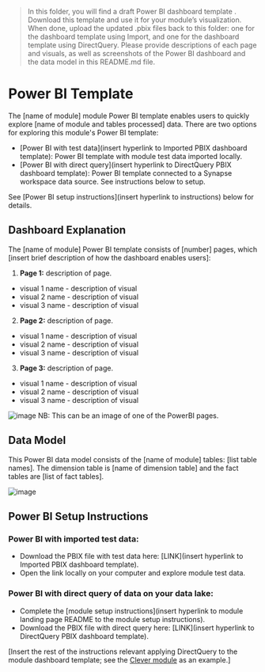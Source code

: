 > In this folder, you will find a draft Power BI dashboard template . Download this template and use it for your module’s visualization. When done, upload the updated .pbix files back to this folder: one for the dashboard template using Import, and one for the dashboard template using DirectQuery. Please provide descriptions of each page and visuals, as well as screenshots of the Power BI dashboard and the data model in this README.md file.

# Power BI Template
The [name of module] module Power BI template enables users to quickly explore [name of module and tables processed] data. There are two options for exploring this module's Power BI template:
 - [Power BI with test data](insert hyperlink to Imported PBIX dashboard template): Power BI template with module test data imported locally.
 - [Power BI with direct query](insert hyperlink to DirectQuery PBIX dashboard template): Power BI template connected to a Synapse workspace data source. See instructions below to setup.

See [Power BI setup instructions](insert hyperlink to instructions) below for details.

## Dashboard Explanation
The [name of module] Power BI template consists of [number] pages, which [insert brief description of how the dashboard enables users]: 

1. **Page 1:** description of page.
- visual 1 name - description of visual
- visual 2 name - description of visual
- visual 3 name - description of visual

2. **Page 2:** description of page.
- visual 1 name - description of visual
- visual 2 name - description of visual
- visual 3 name - description of visual

3. **Page 3:** description of page.
- visual 1 name - description of visual
- visual 2 name - description of visual
- visual 3 name - description of visual

![image](https://github.com/microsoft/OpenEduAnalytics/blob/main/modules/module_creation_kit/docs/images/Module_Dashboard_Page1_Sample.png)
NB: This can be an image of one of the PowerBI pages.

## Data Model
This Power BI data model consists of  the [name of module] tables: [list table names]. The dimension table is [name of dimension table] and the fact tables are [list of fact tables].

![image](https://github.com/microsoft/OpenEduAnalytics/blob/main/modules/module_creation_kit/docs/images/Sample_PowerBI_Semantic_Model.png)

## Power BI Setup Instructions
### Power BI with imported test data:
- Download the PBIX file with test data here: [LINK](insert hyperlink to Imported PBIX dashboard template).
- Open the link locally on your computer and explore module test data.

### Power BI with direct query of data on your data lake:
- Complete the [module setup instructions](insert hyperlink to module landing page README to the module setup instructions).
- Download the PBIX file with direct query here: [LINK](insert hyperlink to DirectQuery PBIX dashboard template).

[Insert the rest of the instructions relevant applying DirectQuery to the module dashboard template; see the [Clever module](https://github.com/microsoft/OpenEduAnalytics/tree/main/modules/module_catalog/Clever/powerbi) as an example.]
